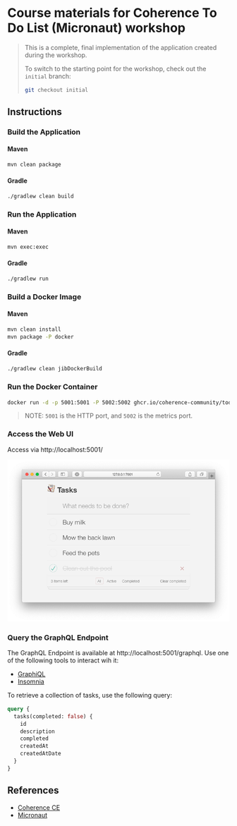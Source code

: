# Course materials for Coherence To Do List (Micronaut) workshop

>This is a complete, final implementation of the application created during the workshop.
> 
>To switch to the starting point for the workshop, check out the `initial` branch:
> 
>```bash
> git checkout initial
> ```

## Instructions
   
### Build the Application

#### Maven

```bash
mvn clean package
```

#### Gradle

```bash
./gradlew clean build
```

### Run the Application

#### Maven

```bash  
mvn exec:exec
```

#### Gradle

```bash
./gradlew run
```

### Build a Docker Image

#### Maven

```bash
mvn clean install
mvn package -P docker 
```

#### Gradle

```bash
./gradlew clean jibDockerBuild
```

### Run the Docker Container

```bash
docker run -d -p 5001:5001 -P 5002:5002 ghcr.io/coherence-community/todo-list-micronaut-server
```

> NOTE: `5001` is the HTTP port, and `5002` is the metrics port.

### Access the Web UI

Access via http://localhost:5001/

![To Do List - React Client](assets/react-client.png)

### Query the GraphQL Endpoint

The GraphQL Endpoint is available at http://localhost:5001/graphql. Use one of the following tools to interact wih it:

- [GraphiQL](https://github.com/graphql/graphiql)
- [Insomnia](https://insomnia.rest/download)

To retrieve a collection of tasks, use the following query:

```graphql
query {
  tasks(completed: false) {
    id
    description
    completed
    createdAt
    createdAtDate
  }
}
```

## References

* [Coherence CE](https://coherence.community/)
* [Micronaut](https://micronaut.io/)
